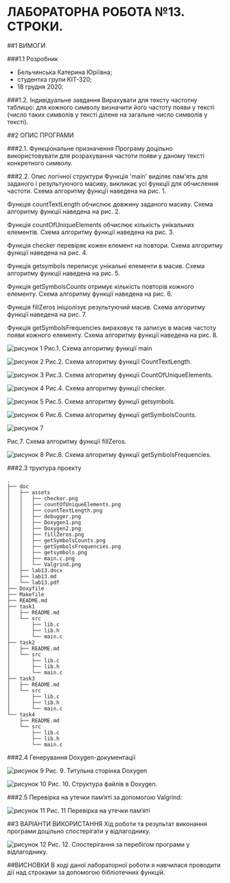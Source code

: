 # ЛАБОРАТОРНА РОБОТА №13. СТРОКИ.

##1 ВИМОГИ

###1.1 Розробник
* Бельчинська Катерина Юріївна;
* студентка групи КІТ-320;
* 18 грудня 2020. 
  
###1.2. Індивідуальне 	завдання
Вирахувати для тексту частотну таблицю: для кожного символу визначити його частоту появи у тексті (число таких символів у тексті ділене на загальне число символів у тексті).

##2 ОПИС 	ПРОГРАМИ

###2.1. Функціональне призначення
Програму доцільно використовувати для розрахування частоти появи у даному тексті конкретного символу.

###2.2. Опис логічної структури
Функція 'main' виділяє пам'ять для заданого і результуючого масиву, викликає усі функції для обчислення частоти. Схема алгоритму функції наведена на рис. 1.

Функція countTextLength обчислює довжину заданого масиву. Схема алгоритму функції наведена на рис. 2.

Функція countOfUniqueElements  обчислює кількість унікальних елементів. Схема алгоритму функції наведена на рис. 3.

Функція checker перевіряє кожен елемент на повтори. Схема алгоритму функції наведена на рис. 4.

Функція getsymbols переписує унікальні елементи в масив. Схема алгоритму функції наведена на рис. 5.

Функція getSymbolsCounts отримує кількість повторів кожного елементу. Схема алгоритму функції наведена на рис. 6.

Функція fillZeros ініціолізує результуючий масив. Схема алгоритму функції наведена на рис. 7.

Функція getSymbolsFrequencies вираховує та записує в масив частоту появи кожного елементу. Схема алгоритму функції наведена на рис. 8.

![рисунок 1](assets/main.c.png)
Рис.1. Схема алгоритму функції main

![рисунок 2](assets/countTextLength.png)
Рис.2. Схема алгоритму функції CountTextLength.

![рисунок 3](assets/countOfUniqueElements.png)
Рис.3. Схема алгоритму функції CountOfUniqueElements.

![рисунок 4](assets/checker.png)
Рис.4. Схема алгоритму функції checker.

![рисунок 5](assets/getsymbols.png)
Рис.5. Схема алгоритму функції getsymbols.

![рисунок 6](assets/getSymbolsCounts.png)
Рис.6. Схема алгоритму функції getSymbolsCounts.

![рисунок 7](assets/fillZeros.png)

Рис.7. Схема алгоритму функції fillZeros.

![рисунок 8](assets/getSymbolsFrequencies.png)
Рис.8. Схема алгоритму функції getSymbolsFrequencies.

###2.3 труктура проекту
````
.
├── doc
│   ├── assets
│   │   ├── checker.png
│   │   ├── countOfUniqueElements.png
│   │   ├── countTextLength.png
│   │   ├── debugger.png
│   │   ├── Doxygen1.png
│   │   ├── Doxygen2.png
│   │   ├── fillZeros.png
│   │   ├── getSymbolsCounts.png
│   │   ├── getSymbolsFrequencies.png
│   │   ├── getsymbols.png
│   │   ├── main.c.png
│   │   └── Valgrind.png
│   ├── lab13.docx
│   ├── lab13.md
│   └── lab13.pdf
├── Doxyfile
├── Makefile
├── README.md
├── task1
│   ├── README.md
│   └── src
│       ├── lib.c
│       ├── lib.h
│       └── main.c
├── task2
│   ├── README.md
│   └── src
│       ├── lib.c
│       ├── lib.h
│       └── main.c
├── task3
│   ├── README.md
│   └── src
│       ├── lib.c
│       ├── lib.h
│       └── main.c
└── task4
    ├── README.md
    └── src
        ├── lib.c
        ├── lib.h
        └── main.c

````
###2.4 Генерування Doxygen-документації

![рисунок 9](assets/Doxygen1.png)
Рис. 9.  Титульна  сторінка Doxygen

![рисунок 10](assets/Doxygen2.png)
Рис. 10. Структура файлів в Doxygen.

###2.5 Перевірка на утечки памʼяті за допомогою Valgrind:

![рисунок 11](assets/Valgrind.png)
Рис. 11 Перевірка на утечки памʼяті

##3 ВАРІАНТИ ВИКОРИСТАННЯ
Хід роботи та результат виконання програми доцільно спостерігати у відлагоднику. 

![рисунок 12](assets/debugger.png)
Рис. 12. Спостерігання за перебігом програми у відлагоднику.

##ВИСНОВКИ
В ході даної лабораторної роботи я навчилася проводити дії над строками за допомогою бібліотечних функцій.
